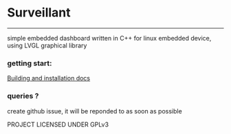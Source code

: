 # Surveillant 
___
simple embedded dashboard written in C++ for linux embedded device, using LVGL graphical library


### getting start:
[Building and installation docs]("docs/index.md")

### queries ?
create github issue, it will be reponded to as soon as possible

PROJECT LICENSED UNDER GPLv3

